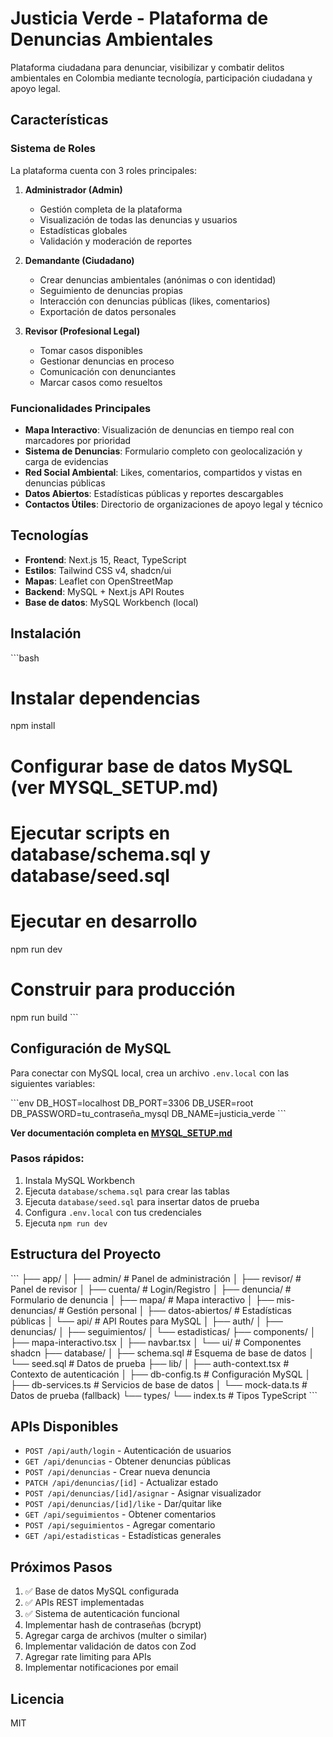 # Justicia Verde - Plataforma de Denuncias Ambientales

Plataforma ciudadana para denunciar, visibilizar y combatir delitos ambientales en Colombia mediante tecnología, participación ciudadana y apoyo legal.

## Características

### Sistema de Roles

La plataforma cuenta con 3 roles principales:

1. **Administrador (Admin)**
   - Gestión completa de la plataforma
   - Visualización de todas las denuncias y usuarios
   - Estadísticas globales
   - Validación y moderación de reportes

2. **Demandante (Ciudadano)**
   - Crear denuncias ambientales (anónimas o con identidad)
   - Seguimiento de denuncias propias
   - Interacción con denuncias públicas (likes, comentarios)
   - Exportación de datos personales

3. **Revisor (Profesional Legal)**
   - Tomar casos disponibles
   - Gestionar denuncias en proceso
   - Comunicación con denunciantes
   - Marcar casos como resueltos

### Funcionalidades Principales

- **Mapa Interactivo**: Visualización de denuncias en tiempo real con marcadores por prioridad
- **Sistema de Denuncias**: Formulario completo con geolocalización y carga de evidencias
- **Red Social Ambiental**: Likes, comentarios, compartidos y vistas en denuncias públicas
- **Datos Abiertos**: Estadísticas públicas y reportes descargables
- **Contactos Útiles**: Directorio de organizaciones de apoyo legal y técnico

## Tecnologías

- **Frontend**: Next.js 15, React, TypeScript
- **Estilos**: Tailwind CSS v4, shadcn/ui
- **Mapas**: Leaflet con OpenStreetMap
- **Backend**: MySQL + Next.js API Routes
- **Base de datos**: MySQL Workbench (local)

## Instalación

\`\`\`bash
# Instalar dependencias
npm install

# Configurar base de datos MySQL (ver MYSQL_SETUP.md)
# Ejecutar scripts en database/schema.sql y database/seed.sql

# Ejecutar en desarrollo
npm run dev

# Construir para producción
npm run build
\`\`\`

## Configuración de MySQL

Para conectar con MySQL local, crea un archivo `.env.local` con las siguientes variables:

\`\`\`env
DB_HOST=localhost
DB_PORT=3306
DB_USER=root
DB_PASSWORD=tu_contraseña_mysql
DB_NAME=justicia_verde
\`\`\`

**Ver documentación completa en [MYSQL_SETUP.md](./MYSQL_SETUP.md)**

### Pasos rápidos:

1. Instala MySQL Workbench
2. Ejecuta `database/schema.sql` para crear las tablas
3. Ejecuta `database/seed.sql` para insertar datos de prueba
4. Configura `.env.local` con tus credenciales
5. Ejecuta `npm run dev`

## Estructura del Proyecto

\`\`\`
├── app/
│   ├── admin/          # Panel de administración
│   ├── revisor/        # Panel de revisor
│   ├── cuenta/         # Login/Registro
│   ├── denuncia/       # Formulario de denuncia
│   ├── mapa/           # Mapa interactivo
│   ├── mis-denuncias/  # Gestión personal
│   ├── datos-abiertos/ # Estadísticas públicas
│   └── api/            # API Routes para MySQL
│       ├── auth/
│       ├── denuncias/
│       ├── seguimientos/
│       └── estadisticas/
├── components/
│   ├── mapa-interactivo.tsx
│   ├── navbar.tsx
│   └── ui/             # Componentes shadcn
├── database/
│   ├── schema.sql      # Esquema de base de datos
│   └── seed.sql        # Datos de prueba
├── lib/
│   ├── auth-context.tsx    # Contexto de autenticación
│   ├── db-config.ts        # Configuración MySQL
│   ├── db-services.ts      # Servicios de base de datos
│   └── mock-data.ts        # Datos de prueba (fallback)
└── types/
    └── index.ts        # Tipos TypeScript
\`\`\`

## APIs Disponibles

- `POST /api/auth/login` - Autenticación de usuarios
- `GET /api/denuncias` - Obtener denuncias públicas
- `POST /api/denuncias` - Crear nueva denuncia
- `PATCH /api/denuncias/[id]` - Actualizar estado
- `POST /api/denuncias/[id]/asignar` - Asignar visualizador
- `POST /api/denuncias/[id]/like` - Dar/quitar like
- `GET /api/seguimientos` - Obtener comentarios
- `POST /api/seguimientos` - Agregar comentario
- `GET /api/estadisticas` - Estadísticas generales

## Próximos Pasos

1. ✅ Base de datos MySQL configurada
2. ✅ APIs REST implementadas
3. ✅ Sistema de autenticación funcional
4. Implementar hash de contraseñas (bcrypt)
5. Agregar carga de archivos (multer o similar)
6. Implementar validación de datos con Zod
7. Agregar rate limiting para APIs
8. Implementar notificaciones por email

## Licencia

MIT
